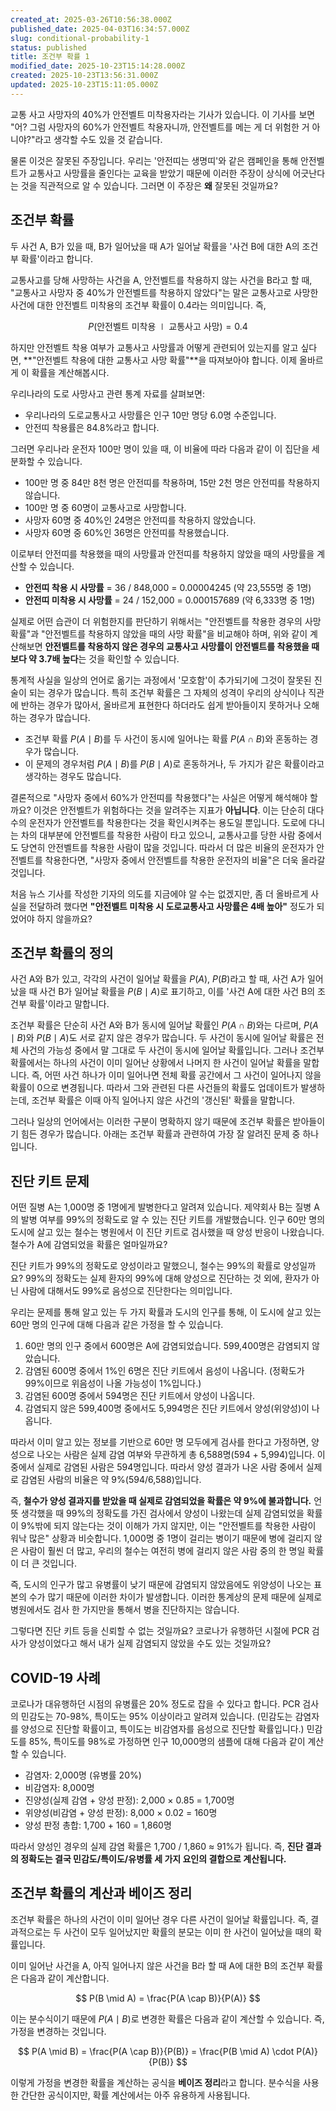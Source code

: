 ```yaml
---
created_at: 2025-03-26T10:56:38.000Z
published_date: 2025-04-03T16:34:57.000Z
slug: conditional-probability-1
status: published
title: 조건부 확률 1
modified_date: 2025-10-23T15:14:28.000Z
created: 2025-10-23T13:56:31.000Z
updated: 2025-10-23T15:11:05.000Z
---
```


교통 사고 사망자의 40%가 안전벨트 미착용자라는 기사가 있습니다. 이 기사를 보면 "어? 그럼 사망자의 60%가 안전벨트 착용자니까, 안전벨트를 메는 게 더 위험한 거 아니야?"라고 생각할 수도 있을 것 같습니다.

물론 이것은 잘못된 주장입니다. 우리는 '안전띠는 생명띠'와 같은 캠페인을 통해 안전벨트가 교통사고 사망률을 줄인다는 교육을 받았기 때문에 이러한 주장이 상식에 어긋난다는 것을 직관적으로 알 수 있습니다. 그러면 이 주장은 **왜** 잘못된 것일까요?

## 조건부 확률

두 사건 A, B가 있을 때, B가 일어났을 때 A가 일어날 확률을 '사건 B에 대한 A의 조건부 확률'이라고 합니다.

교통사고를 당해 사망하는 사건을 A, 안전벨트를 착용하지 않는 사건을 B라고 할 때, "교통사고 사망자 중 40%가 안전벨트를 착용하지 않았다"는 말은 교통사고로 사망한 사건에 대한 안전벨트 미착용의 조건부 확률이 0.4라는 의미입니다. 즉,

$$
P(\text{안전벨트 미착용} \mid \text{교통사고 사망}) = 0.4
$$

하지만 안전벨트 착용 여부가 교통사고 사망률과 어떻게 관련되어 있는지를 알고 싶다면, **"안전벨트 착용에 대한 교통사고 사망 확률"**을 따져보아야 합니다. 이제 올바르게 이 확률을 계산해봅시다.

우리나라의 도로 사망사고 관련 통계 자료를 살펴보면:

- 우리나라의 도로교통사고 사망률은 인구 10만 명당 6.0명 수준입니다.
- 안전띠 착용률은 84.8%라고 합니다.

그러면 우리나라 운전자 100만 명이 있을 때, 이 비율에 따라 다음과 같이 이 집단을 세분화할 수 있습니다.

- 100만 명 중 84만 8천 명은 안전띠를 착용하며, 15만 2천 명은 안전띠를 착용하지 않습니다.
- 100만 명 중 60명이 교통사고로 사망합니다.
- 사망자 60명 중 40%인 24명은 안전띠를 착용하지 않았습니다.
- 사망자 60명 중 60%인 36명은 안전띠를 착용했습니다.

이로부터 안전띠를 착용했을 때의 사망률과 안전띠를 착용하지 않았을 때의 사망률을 계산할 수 있습니다.

- **안전띠 착용 시 사망률** = 36 / 848,000 = 0.00004245 (약 23,555명 중 1명)
- **안전띠 미착용 시 사망률** = 24 / 152,000 = 0.000157689 (약 6,333명 중 1명)

실제로 어떤 습관이 더 위험한지를 판단하기 위해서는 "안전벨트를 착용한 경우의 사망 확률"과 "안전벨트를 착용하지 않았을 때의 사망 확률"을 비교해야 하며, 위와 같이 계산해보면 **안전벨트를 착용하지 않은 경우의 교통사고 사망률이 안전벨트를 착용했을 때보다 약 3.7배 높다**는 것을 확인할 수 있습니다.

통계적 사실을 일상의 언어로 옮기는 과정에서 '모호함'이 추가되기에 그것이 잘못된 진술이 되는 경우가 많습니다. 특히 조건부 확률은 그 자체의 성격이 우리의 상식이나 직관에 반하는 경우가 많아서, 올바르게 표현한다 하더라도 쉽게 받아들이지 못하거나 오해하는 경우가 많습니다.

- 조건부 확률 $P(A \mid B)$를 두 사건이 동시에 일어나는 확률 $P(A \cap B)$와 혼동하는 경우가 많습니다.
- 이 문제의 경우처럼 $P(A \mid B)$를 $P(B \mid A)$로 혼동하거나, 두 가지가 같은 확률이라고 생각하는 경우도 많습니다.

결론적으로 "사망자 중에서 60%가 안전띠를 착용했다"는 사실은 어떻게 해석해야 할까요? 이것은 안전벨트가 위험하다는 것을 알려주는 지표가 **아닙니다**. 이는 단순히 대다수의 운전자가 안전벨트를 착용한다는 것을 확인시켜주는 용도일 뿐입니다. 도로에 다니는 차의 대부분에 안전벨트를 착용한 사람이 타고 있으니, 교통사고를 당한 사람 중에서도 당연히 안전벨트를 착용한 사람이 많을 것입니다. 따라서 더 많은 비율의 운전자가 안전벨트를 착용한다면, "사망자 중에서 안전벨트를 착용한 운전자의 비율"은 더욱 올라갈 것입니다.

처음 뉴스 기사를 작성한 기자의 의도를 지금에야 알 수는 없겠지만, 좀 더 올바르게 사실을 전달하려 했다면 **"안전벨트 미착용 시 도로교통사고 사망률은 4배 높아"** 정도가 되었어야 하지 않을까요?

## 조건부 확률의 정의

사건 A와 B가 있고, 각각의 사건이 일어날 확률을 $P(A)$, $P(B)$라고 할 때, 사건 A가 일어났을 때 사건 B가 일어날 확률을 $P(B \mid A)$로 표기하고, 이를 '사건 A에 대한 사건 B의 조건부 확률'이라고 말합니다.

조건부 확률은 단순히 사건 A와 B가 동시에 일어날 확률인 $P(A \cap B)$와는 다르며, $P(A \mid B)$와 $P(B \mid A)$도 서로 같지 않은 경우가 많습니다. 두 사건이 동시에 일어날 확률은 전체 사건의 가능성 중에서 말 그대로 두 사건이 동시에 일어날 확률입니다. 그러나 조건부 확률에서는 하나의 사건이 이미 일어난 상황에서 나머지 한 사건이 일어날 확률을 말합니다. 즉, 어떤 사건 하나가 이미 일어나면 전체 확률 공간에서 그 사건이 일어나지 않을 확률이 0으로 변경됩니다. 따라서 그와 관련된 다른 사건들의 확률도 업데이트가 발생하는데, 조건부 확률은 이때 아직 일어나지 않은 사건의 '갱신된' 확률을 말합니다.

그러나 일상의 언어에서는 이러한 구분이 명확하지 않기 때문에 조건부 확률은 받아들이기 힘든 경우가 많습니다. 아래는 조건부 확률과 관련하여 가장 잘 알려진 문제 중 하나입니다.

## 진단 키트 문제 

어떤 질병 A는 1,000명 중 1명에게 발병한다고 알려져 있습니다. 제약회사 B는 질병 A의 발병 여부를 99%의 정확도로 알 수 있는 진단 키트를 개발했습니다. 인구 60만 명의 도시에 살고 있는 철수는 병원에서 이 진단 키트로 검사했을 때 양성 반응이 나왔습니다. 철수가 A에 감염되었을 확률은 얼마일까요?

진단 키트가 99%의 정확도로 양성이라고 말했으니, 철수는 99%의 확률로 양성일까요? 99%의 정확도는 실제 환자의 99%에 대해 양성으로 진단하는 것 외에, 환자가 아닌 사람에 대해서도 99%로 음성으로 진단한다는 의미입니다.

우리는 문제를 통해 알고 있는 두 가지 확률과 도시의 인구를 통해, 이 도시에 살고 있는 60만 명의 인구에 대해 다음과 같은 가정을 할 수 있습니다.

1. 60만 명의 인구 중에서 600명은 A에 감염되었습니다. 599,400명은 감염되지 않았습니다.
2. 감염된 600명 중에서 1%인 6명은 진단 키트에서 음성이 나옵니다. (정확도가 99%이므로 위음성이 나올 가능성이 1%입니다.)
3. 감염된 600명 중에서 594명은 진단 키트에서 양성이 나옵니다.
4. 감염되지 않은 599,400명 중에서도 5,994명은 진단 키트에서 양성(위양성)이 나옵니다.

따라서 이미 알고 있는 정보를 기반으로 60만 명 모두에게 검사를 한다고 가정하면, 양성으로 나오는 사람은 실제 감염 여부와 무관하게 총 6,588명(594 + 5,994)입니다. 이 중에서 실제로 감염된 사람은 594명입니다. 따라서 양성 결과가 나온 사람 중에서 실제로 감염된 사람의 비율은 약 9%(594/6,588)입니다.

즉, **철수가 양성 결과지를 받았을 때 실제로 감염되었을 확률은 약 9%에 불과합니다.** 언뜻 생각했을 때 99%의 정확도를 가진 검사에서 양성이 나왔는데 실제 감염되었을 확률이 9%밖에 되지 않는다는 것이 이해가 가지 않지만, 이는 "안전벨트를 착용한 사람이 워낙 많은" 상황과 비슷합니다. 1,000명 중 1명이 걸리는 병이기 때문에 병에 걸리지 않은 사람이 훨씬 더 많고, 우리의 철수는 여전히 병에 걸리지 않은 사람 중의 한 명일 확률이 더 큰 것입니다.

즉, 도시의 인구가 많고 유병률이 낮기 때문에 감염되지 않았음에도 위양성이 나오는 표본의 수가 많기 때문에 이러한 차이가 발생합니다. 이러한 통계상의 문제 때문에 실제로 병원에서도 검사 한 가지만을 통해서 병을 진단하지는 않습니다.

그렇다면 진단 키트 등을 신뢰할 수 없는 것일까요? 코로나가 유행하던 시절에 PCR 검사가 양성이었다고 해서 내가 실제 감염되지 않았을 수도 있는 것일까요?

## COVID-19 사례

코로나가 대유행하던 시점의 유병률은 20% 정도로 잡을 수 있다고 합니다. PCR 검사의 민감도는 70-98%, 특이도는 95% 이상이라고 알려져 있습니다. (민감도는 감염자를 양성으로 진단할 확률이고, 특이도는 비감염자를 음성으로 진단할 확률입니다.) 민감도를 85%, 특이도를 98%로 가정하면 인구 10,000명의 샘플에 대해 다음과 같이 계산할 수 있습니다.

- 감염자: 2,000명 (유병률 20%)
- 비감염자: 8,000명
- 진양성(실제 감염 + 양성 판정): 2,000 × 0.85 = 1,700명
- 위양성(비감염 + 양성 판정): 8,000 × 0.02 = 160명
- 양성 판정 총합: 1,700 + 160 = 1,860명

따라서 양성인 경우의 실제 감염 확률은 1,700 / 1,860 ≈ 91%가 됩니다. 즉, **진단 결과의 정확도는 결국 민감도/특이도/유병률 세 가지 요인의 결합으로 계산됩니다.**

## 조건부 확률의 계산과 베이즈 정리

조건부 확률은 하나의 사건이 이미 일어난 경우 다른 사건이 일어날 확률입니다. 즉, 결과적으로는 두 사건이 모두 일어났지만 확률의 분모는 이미 한 사건이 일어났을 때의 확률입니다.

이미 일어난 사건을 A, 아직 일어나지 않은 사건을 B라 할 때 A에 대한 B의 조건부 확률은 다음과 같이 계산합니다.

$$
P(B \mid A) = \frac{P(A \cap B)}{P(A)}
$$

이는 분수식이기 때문에 $P(A \mid B)$로 변경한 확률은 다음과 같이 계산할 수 있습니다. 즉, 가정을 변경하는 것입니다.

$$
P(A \mid B) = \frac{P(A \cap B)}{P(B)} = \frac{P(B \mid A) \cdot P(A)}{P(B)}
$$

이렇게 가정을 변경한 확률을 계산하는 공식을 **베이즈 정리**라고 합니다. 분수식을 사용한 간단한 공식이지만, 확률 계산에서는 아주 유용하게 사용됩니다.